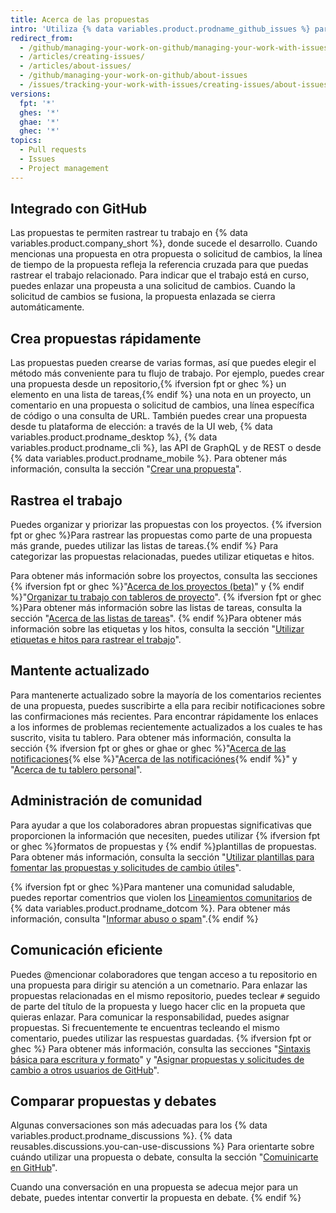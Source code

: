 ```yaml
---
title: Acerca de las propuestas
intro: 'Utiliza {% data variables.product.prodname_github_issues %} para rastrear ideas, retroalimentación, tareas o errores para trabajar en {% data variables.product.company_short %}.'
redirect_from:
  - /github/managing-your-work-on-github/managing-your-work-with-issues-and-pull-requests/about-issues
  - /articles/creating-issues/
  - /articles/about-issues/
  - /github/managing-your-work-on-github/about-issues
  - /issues/tracking-your-work-with-issues/creating-issues/about-issues
versions:
  fpt: '*'
  ghes: '*'
  ghae: '*'
  ghec: '*'
topics:
  - Pull requests
  - Issues
  - Project management
---
```


## Integrado con GitHub

Las propuestas te permiten rastrear tu trabajo en {% data variables.product.company_short %}, donde sucede el desarrollo. Cuando mencionas una propuesta en otra propuesta o solicitud de cambios, la línea de tiempo de la propuesta refleja la referencia cruzada para que puedas rastrear el trabajo relacionado. Para indicar que el trabajo está en curso, puedes enlazar una propeusta a una solicitud de cambios. Cuando la solicitud de cambios se fusiona, la propuesta enlazada se cierra automáticamente.

## Crea propuestas rápidamente

Las propuestas pueden crearse de varias formas, así que puedes elegir el método más conveniente para tu flujo de trabajo. Por ejemplo, puedes crear una propuesta desde un repositorio,{% ifversion fpt or ghec %} un elemento en una lista de tareas,{% endif %} una nota en un proyecto, un comentario en una propuesta o solicitud de cambios, una línea específica de código o una consulta de URL. También puedes crear una propuesta desde tu plataforma de elección: a través de la UI web, {% data variables.product.prodname_desktop %}, {% data variables.product.prodname_cli %}, las API de GraphQL y de REST o desde {% data variables.product.prodname_mobile %}. Para obtener más información, consulta la sección "[Crear una propuesta](/issues/tracking-your-work-with-issues/creating-issues/creating-an-issue)".

## Rastrea el trabajo

Puedes organizar y priorizar las propuestas con los proyectos. {% ifversion fpt or ghec %}Para rastrear las propuestas como parte de una propuesta más grande, puedes utilizar las listas de tareas.{% endif %} Para categorizar las propuestas relacionadas, puedes utilizar etiquetas e hitos.

Para obtener más información sobre los proyectos, consulta las secciones {% ifversion fpt or ghec %}"[Acerca de los proyectos (beta)](/issues/trying-out-the-new-projects-experience/about-projects)" y {% endif %}"[Organizar tu trabajo con tableros de proyecto](/issues/organizing-your-work-with-project-boards)". {% ifversion fpt or ghec %}Para obtener más información sobre las listas de tareas, consulta la sección "[Acerca de las listas de tareas](/issues/tracking-your-work-with-issues/creating-issues/about-task-lists)". {% endif %}Para obtener más información sobre las etiquetas y los hitos, consulta la sección "[Utilizar etiquetas e hitos para rastrear el trabajo](/issues/using-labels-and-milestones-to-track-work)".

## Mantente actualizado

Para mantenerte actualizado sobre la mayoría de los comentarios recientes de una propuesta, puedes suscribirte a ella para recibir notificaciones sobre las confirmaciones más recientes. Para encontrar rápidamente los enlaces a los informes de problemas recientemente actualizados a los cuales te has suscrito, visita tu tablero. Para obtener más información, consulta la sección {% ifversion fpt or ghes or ghae or ghec %}"[Acerca de las notificaciones](/github/managing-subscriptions-and-notifications-on-github/about-notifications){% else %}"[Acerca de las notificaciónes](/github/receiving-notifications-about-activity-on-github/about-notifications){% endif %}" y "[Acerca de tu tablero personal](/articles/about-your-personal-dashboard)".

## Administración de comunidad

Para ayudar a que los colaboradores abran propuestas significativas que proporcionen la información que necesiten, puedes utilizar {% ifversion fpt or ghec %}formatos de propuestas y {% endif %}plantillas de propuestas. Para obtener más información, consulta la sección "[Utilizar plantillas para fomentar las propuestas y solicitudes de cambio útiles](/communities/using-templates-to-encourage-useful-issues-and-pull-requests)".

{% ifversion fpt or ghec %}Para mantener una comunidad saludable, puedes reportar comentrios que violen los [Lineamientos comunitarios](/free-pro-team@latest/github/site-policy/github-community-guidelines) de {% data variables.product.prodname_dotcom %}. Para obtener más información, consulta "[Informar abuso o spam](/communities/maintaining-your-safety-on-github/reporting-abuse-or-spam)".{% endif %}

## Comunicación eficiente

Puedes @mencionar colaboradores que tengan acceso a tu repositorio en una propuesta para dirigir su atención a un cometnario. Para enlazar las propuestas relacionadas en el mismo repositorio, puedes teclear `#` seguido de parte del título de la propuesta y luego hacer clic en la propueta que quieras enlazar. Para comunicar la responsabilidad, puedes asignar propuestas. Si frecuentemente te encuentras tecleando el mismo comentario, puedes utilizar las respuestas guardadas.
{% ifversion fpt or ghec %} Para obtener más información, consulta las secciones "[Sintaxis básica para escritura y formato](/github/writing-on-github/getting-started-with-writing-and-formatting-on-github/basic-writing-and-formatting-syntax)" y "[Asignar propuestas y solicitudes de cambio a otros usuarios de GitHub](/issues/tracking-your-work-with-issues/assigning-issues-and-pull-requests-to-other-github-users)".

## Comparar propuestas y debates

Algunas conversaciones son más adecuadas para los {% data variables.product.prodname_discussions %}. {% data reusables.discussions.you-can-use-discussions %} Para orientarte sobre cuándo utilizar una propuesta o debate, consulta la sección "[Comuinicarte en GitHub](/github/getting-started-with-github/quickstart/communicating-on-github)".

Cuando una conversación en una propuesta se adecua mejor para un debate, puedes intentar convertir la propuesta en debate.
{% endif %}
